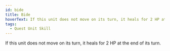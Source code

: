 ```yaml
---
id: bide
title: Bide
hoverText: If this unit does not move on its turn, it heals for 2 HP at the end of its turn. 
tags:
  - Quest Unit Skill
---
```


If this unit does not move on its turn, it heals for 2 HP at the end of its turn.
